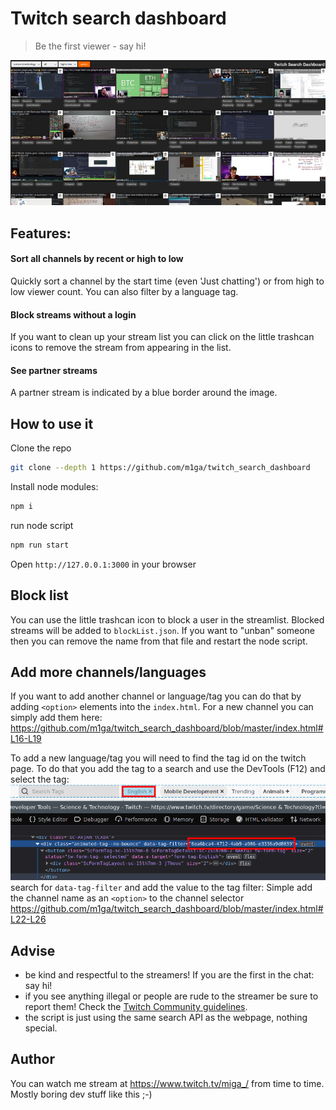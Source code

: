 # Twitch search dashboard
> Be the first viewer - say hi!

<img src="./img/screenshot.jpg"/><br/>


## Features:
#### Sort all channels by recent or high to low
Quickly sort a channel by the start time (even 'Just chatting') or from high to low viewer count.
You can also filter by a language tag.

#### Block streams without a login
If you want to clean up your stream list you can click on the little trashcan icons to remove the stream from appearing in the list.

#### See partner streams
A partner stream is indicated by a blue border around the image.

## How to use it

Clone the repo
```bash
git clone --depth 1 https://github.com/m1ga/twitch_search_dashboard
```

Install node modules:
```bash
npm i
```

run node script
```bash
npm run start
```

Open `http://127.0.0.1:3000` in your browser

## Block list

You can use the little trashcan icon to block a user in the streamlist.
Blocked streams will be added to `blockList.json`. If you want to "unban" someone then you can remove the name from that file and restart the node script.

## Add more channels/languages

If you want to add another channel or language/tag you can do that by adding `<option>` elements into the `index.html`. For a new channel you can simply add them here: https://github.com/m1ga/twitch_search_dashboard/blob/master/index.html#L16-L19

To add a new language/tag you will need to find the tag id on the twitch page. To do that you add the tag to a search and use the DevTools (F12) and select the tag:
<img src="./img/add_tag.png"/><br>
search for `data-tag-filter` and add the value to the tag filter:
Simple add the channel name as an `<option>` to the channel selector https://github.com/m1ga/twitch_search_dashboard/blob/master/index.html#L22-L26

## Advise

* be kind and respectful to the streamers! If you are the first in the chat: say hi!
* if you see anything illegal or people are rude to the streamer be sure to report them! Check the <a href="https://www.twitch.tv/p/en/legal/community-guidelines/">Twitch Community guidelines</a>.
* the script is just using the same search API as the webpage, nothing special.

## Author

You can watch me stream at https://www.twitch.tv/miga_/ from time to time. Mostly boring dev stuff like this ;-)
